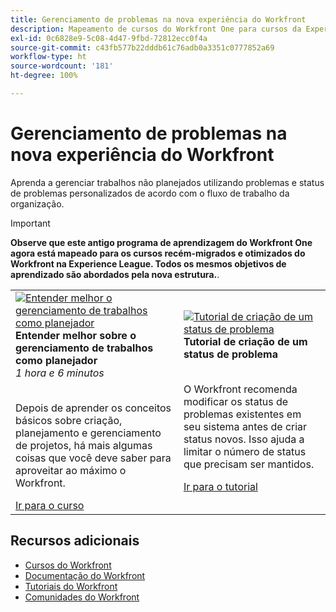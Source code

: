 ```yaml
---
title: Gerenciamento de problemas na nova experiência do Workfront
description: Mapeamento de cursos do Workfront One para cursos da Experience League
exl-id: 0c6828e9-5c08-4d47-9fbd-72812ecc0f4a
source-git-commit: c43fb577b22dddb61c76adb0a3351c0777852a69
workflow-type: ht
source-wordcount: '181'
ht-degree: 100%

---
```


# Gerenciamento de problemas na nova experiência do Workfront

Aprenda a gerenciar trabalhos não planejados utilizando problemas e status de problemas personalizados de acordo com o fluxo de trabalho da organização.

>[!IMPORTANT]
>
>**Observe que este antigo programa de aprendizagem do Workfront One agora está mapeado para os cursos recém-migrados e otimizados do Workfront na Experience League.  Todos os mesmos objetivos de aprendizado são abordados pela nova estrutura.**.

<table>
  <tr>
    <td>
      <a href="https://experienceleague.adobe.com/?recommended=Workfront-U-1-2022.3.planners">
      <img alt="Entender melhor o gerenciamento de trabalhos como planejador" src="https://cdn.experienceleague.adobe.com/thumb/create-a-custom-calendar.png"/>
      </a>
      <div>
         <strong>Entender melhor sobre o gerenciamento de trabalhos como planejador</strong></a>         
         <br/><em>1 hora e 6 minutos</em>
      </div>
      <p>
        <br/>
         Depois de aprender os conceitos básicos sobre criação, planejamento e gerenciamento de projetos, há mais algumas coisas que você deve saber para aproveitar ao máximo o Workfront.
      </p>
      <a  rel="noreferrer" target="_blank" href="https://experienceleague.adobe.com/?recommended=Workfront-U-1-2022.3.planners" class="spectrum-Button spectrum-Button--primary spectrum-Button--sizeM">
      <span class="spectrum-Button-label has-no-wrap has-text-weight-bold">Ir para o curso</span>
      </a>
   </td>
   <td>
      <a href="https://experienceleague.adobe.com/docs/workfront-learn/tutorials-workfront/administration-and-setup/configure-system-defaults/create-an-issue-status.html?lang=pt-BR">
      <img alt="Tutorial de criação de um status de problema" src="https://cdn.experienceleague.adobe.com/thumb/docs-workfront.png"/>
      </a>
      <div>
         <strong>Tutorial de criação de um status de problema</strong></a>
      </div>
      <p>
        <br/>
         O Workfront recomenda modificar os status de problemas existentes em seu sistema antes de criar status novos. Isso ajuda a limitar o número de status que precisam ser mantidos.
      </p>
      <a  rel="noreferrer" target="_blank" href="https://experienceleague.adobe.com/docs/workfront-learn/tutorials-workfront/administration-and-setup/configure-system-defaults/create-an-issue-status.html?lang=pt-BR" class="spectrum-Button spectrum-Button--primary spectrum-Button--sizeM">
      <span class="spectrum-Button-label has-no-wrap has-text-weight-bold">Ir para o tutorial</span>
      </a>
   </td> 
  </tr>

</table>

## Recursos adicionais

* [Cursos do Workfront](https://experienceleague.adobe.com/?lang=pt-BR&amp;Solution=Workfront#courses)
* [Documentação do Workfront](https://experienceleague.adobe.com/docs/workfront.html?lang=pt-BR)
* [Tutoriais do Workfront](https://experienceleague.adobe.com/docs/workfront-learn/tutorials-workfront/home.html?lang=pt-BR)
* [Comunidades do Workfront](https://experienceleaguecommunities.adobe.com/t5/workfront/ct-p/workfront)
